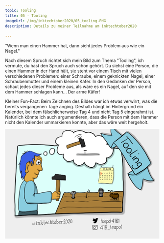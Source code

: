 ```yaml
---
topic: Tooling
title: 05 - Tooling
imageUrl: /img/inktechtober2020/05_tooling.PNG
description: Details zu meiner Teilnahme am inktechtober2020

---
```


"Wenn man einen Hammer hat, dann sieht jedes Problem aus wie ein Nagel."

Nach diesem Spruch richtet sich mein Bild zum Thema "Tooling", ich vermute, du hast den Spruch auch schon gehört. Du siehst eine Person, die einen Hammer in der Hand hält, sie steht vor einem Tisch mit vielen verschiedenen Problemen: einer Schraube, einem geknickten Nagel, einer Schraubenmutter und einem kleinen Käfer. In den Gedanken der Person, schaut jedes dieser Probleme aus, als wäre es ein Nagel, auf den sie mit dem Hammer schlagen kann... Der arme Käfer!

Kleiner Fun-Fact: Beim Zeichnen des Bildes war ich etwas verwirrt, was die bereits vergangenen Tage anging. Deshalb hängt im Hintergrund ein Kalender, bei dem fälschlicherweise Tag 4 und nicht Tag 5 eingerahmt ist. Natürlich könnte ich auch argumentieren, dass die Person mit dem Hammer nicht den Kalender ummarkieren konnte, aber das wäre weit hergeholt.

![05 Tooling](/img/inktechtober2020/05_tooling.PNG)
